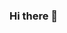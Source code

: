 ### Hi there 👋

<!--
**Lamecksdg/lamecksdg** is a ✨ _special_ ✨ repository because its `README.md` (this file) appears on your GitHub profile.

Here are some ideas to get you started:

- 🔭 I’m currently working on software development
- 🌱 I’m currently learning coding and programing languages
- 👯 I’m looking to collaborate on to any member in the community
- 🤔 I’m looking for help with some programming languages like javascript
- 💬 Ask me about my current profession
- 📫 How to reach me: Facebook Lameck Simba
- 😄 Pronouns: ...
- ⚡ Fun fact: ...
-->
